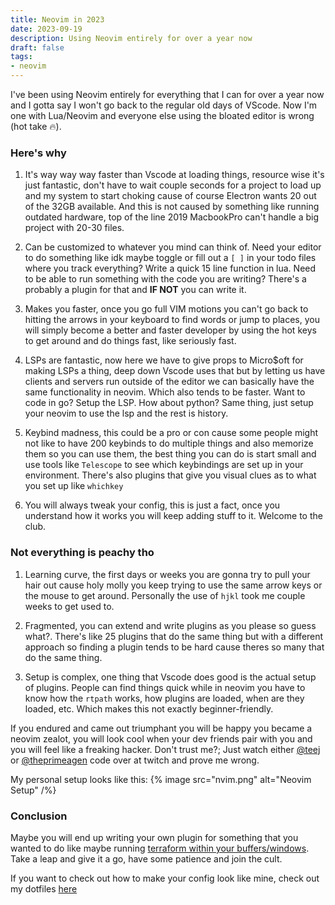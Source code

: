 ```yaml
---
title: Neovim in 2023
date: 2023-09-19
description: Using Neovim entirely for over a year now
draft: false
tags: 
- neovim
---
```


I've been using Neovim entirely for everything that I can for over a year now and I gotta say I won't go back to the regular old days of VScode. 
Now I'm one with Lua/Neovim and everyone else using the bloated editor is wrong (hot take 🔥).

### Here's why

1. It's way way way faster than Vscode at loading things, resource wise it's just fantastic, don't have to wait couple seconds for a project to load up and my system to start choking cause of course Electron wants 20 out of the 32GB available.
And this is not caused by something like running outdated hardware, top of the line 2019 MacbookPro can't handle a big project with 20-30 files. 

2. Can be customized to whatever you mind can think of. Need your editor to do something like idk maybe toggle or fill out a `[ ]` in your todo files where you track everything? Write a quick 15 line function in lua.
Need to be able to run something with the code you are writing? There's a probably a plugin for that and **IF NOT** you can write it.

3. Makes you faster, once you go full VIM motions you can't go back to hitting the arrows in your keyboard to find words or jump to places, you will simply become a better and faster developer by using the hot keys to get around and do things fast, like seriously fast.

4. LSPs are fantastic, now here we have to give props to Micro$oft for making LSPs a thing, deep down Vscode uses that but by letting us have clients and servers run outside of the editor we can basically have the same functionality in neovim. Which also tends to be faster.
Want to code in go? Setup the LSP. How about python? Same thing, just setup your neovim to use the lsp and the rest is history.

5. Keybind madness, this could be a pro or con cause some people might not like to have 200 keybinds to do multiple things and also memorize them so you can use them, the best thing you can do is start small and use tools like `Telescope` to see which keybindings are set up in your environment.
There's also plugins that give you visual clues as to what you set up like `whichkey`

6. You will always tweak your config, this is just a fact, once you understand how it works you will keep adding stuff to it. Welcome to the club.

### Not everything is peachy tho

1. Learning curve, the first days or weeks you are gonna try to pull your hair out cause holy molly you keep trying to use the same arrow keys or the mouse to get around. Personally the use of `hjkl` took me couple weeks to get used to.
2. Fragmented, you can extend and write plugins as you please so guess what?. There's like 25 plugins that do the same thing but with a different approach so finding a plugin tends to be hard cause theres so many that do the same thing.

3. Setup is complex, one thing that Vscode does good is the actual setup of plugins. People can find things quick while in neovim you have to know how the `rtpath` works, how plugins are loaded, when are they loaded, etc.
Which makes this not exactly beginner-friendly.


If you endured and came out triumphant you will be happy you became a neovim zealot, you will look cool when your dev friends pair with you and you will feel like a freaking hacker.
Don't trust me?; Just watch either [@teej](https://www.twitch.tv/teej_dv) or [@theprimeagen](https://www.twitch.tv/ThePrimeagen) code over at twitch and prove me wrong.


My personal setup looks like this:
{% image src="nvim.png" alt="Neovim Setup" /%}


### Conclusion
Maybe you will end up writing your own plugin for something that you wanted to do like maybe running [terraform within your buffers/windows](https://github.com/mvaldes14/terraform.nvim).
Take a leap and give it a go, have some patience and join the cult.

If you want to check out how to make your config look like mine, check out my dotfiles [here](https://links.mvaldes.dev/dotfiles)
